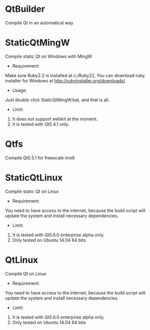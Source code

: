 # QtBuilder
Compile Qt in an automatical way

# StaticQtMingW
Compile static Qt on Windows with MingW

* Requirement:

Make sure Ruby2.2 is installed at c:/Ruby22, You can download ruby installer for Windows at http://rubyinstaller.org/downloads/.

* Usage:

Just double click StaticQtMingW.bat, and that is all.

* Limit:

 1. It does not support webkit at the moment.
 2. It is tested with Qt5.4.1 only.

# Qtfs
Compile Qt5.5.1 for freescale imx6

# StaticQtLinux
Compile static Qt on Linux

* Requirement:

You need to have access to the internet, because the build script will update the system and install necessary dependencies. 

* Limit:

 1. It is tested with Qt5.6.0 enterprise alpha only.
 2. Only tested on Ubuntu 14.04 64 bits

# QtLinux
Compile Qt on Linux

* Requirement:

You need to have access to the internet, because the build script will update the system and install necessary dependencies. 

* Limit:

 1. It is tested with Qt5.6.0 enterprise alpha only.
 2. Only tested on Ubuntu 14.04 64 bits
